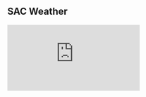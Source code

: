 SAC Weather
-----------

![Poster](https://github.com/MoonWolf125/SeniorWeatherAndroid/blob/HomeFragment/SACKyleDahnRED48x36.pdf)
